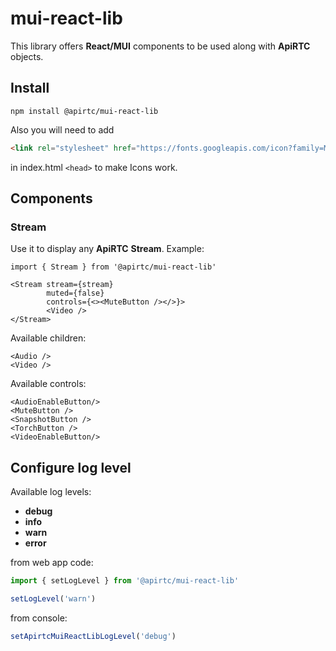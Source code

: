 # mui-react-lib

This library offers **React/MUI** components to be used along with **ApiRTC** objects.

## Install

`npm install @apirtc/mui-react-lib`

Also you will need to add

```html
<link rel="stylesheet" href="https://fonts.googleapis.com/icon?family=Material+Icons" />
```

in index.html `<head>` to make Icons work.

## Components

### Stream

Use it to display any **ApiRTC** **Stream**. Example:

```tsx
import { Stream } from '@apirtc/mui-react-lib'

<Stream stream={stream}
        muted={false}
        controls={<><MuteButton /></>}>
        <Video />
</Stream>
```

Available children:

```tsx
<Audio />
<Video />
```

Available controls:

```tsx
<AudioEnableButton/>
<MuteButton />
<SnapshotButton />
<TorchButton />
<VideoEnableButton/>
```

## Configure log level

Available log levels:

 * **debug**
 * **info**
 * **warn**
 * **error**

from web app code:

```ts
import { setLogLevel } from '@apirtc/mui-react-lib'

setLogLevel('warn')
```

from console:

```js
setApirtcMuiReactLibLogLevel('debug')
```